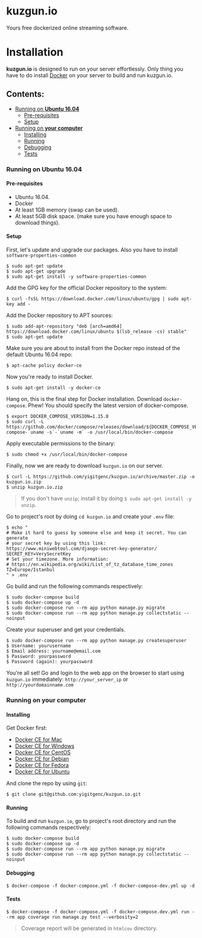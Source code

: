 # kuzgun.io


Yours free dockerized online streaming software.

# Installation

__kuzgun.io__ is designed to run on your server effortlessly.
Only thing you have to do install [Docker](https://www.docker.com/what-docker) on 
your server to build and run kuzgun.io.

## Contents:

* [Running on __Ubuntu 16.04__](#running-on-ubuntu-1604)
    * [Pre-requisites](#pre-requisites)
    * [Setup](#setup)
* [Running on __your computer__](#running-on-your-computer)
    * [Installing](#installing)
    * [Running](#running)
    * [Debugging](#debugging)
    * [Tests](#tests)

### Running on Ubuntu 16.04

#### Pre-requisites

* Ubuntu 16.04.
* Docker
* At least 1GB memory (swap can be used).
* At least 5GB disk space. (make sure you have enough space to download things).

#### Setup

First, let's update and upgrade our packages. Also you have to install `software-properties-common`
```
$ sudo apt-get update
$ sudo apt-get upgrade
$ sudo apt-get install -y software-properties-common
```

Add the GPG key for the official Docker repository to the system:
```
$ curl -fsSL https://download.docker.com/linux/ubuntu/gpg | sudo apt-key add -
```

Add the Docker repository to APT sources:
```
$ sudo add-apt-repository "deb [arch=amd64] https://download.docker.com/linux/ubuntu $(lsb_release -cs) stable"
$ sudo apt-get update
```

Make sure you are about to install from the Docker repo instead of the default Ubuntu 16.04 repo:
```
$ apt-cache policy docker-ce
```

Now you're ready to install Docker.
```
$ sudo apt-get install -y docker-ce
```

Hang on, this is the final step for Docker installation. Download `docker-compose`. Phew!
You should specify the latest version of docker-compose.
```
$ export DOCKER_COMPOSE_VERSION=1.15.0
$ sudo curl -L https://github.com/docker/compose/releases/download/${DOCKER_COMPOSE_VERSION}/docker-compose-`uname -s`-`uname -m` -o /usr/local/bin/docker-compose
```

Apply executable permissions to the binary:
```
$ sudo chmod +x /usr/local/bin/docker-compose
```

Finally, now we are ready to download `kuzgun.io` on our server.
```
$ curl -L https://github.com/yigitgenc/kuzgun.io/archive/master.zip -o kuzgun.io.zip
$ unzip kuzgun.io.zip
```
> If you don't have `unzip`; install it by doing `$ sudo apt-get install -y unzip`.

Go to project's root by doing `cd kuzgun.io` and create your `.env` file:
```
$ echo "
# Make it hard to guess by someone else and keep it secret. You can generate 
# your secret key by using this link: https://www.miniwebtool.com/django-secret-key-generator/
SECRET_KEY=VerySecretKey
# Set your timezone. More information: 
# https://en.wikipedia.org/wiki/List_of_tz_database_time_zones
TZ=Europe/Istanbul
" > .env
```

Go build and run the following commands respectively:
```
$ sudo docker-compose build
$ sudo docker-compose up -d
$ sudo docker-compose run --rm app python manage.py migrate
$ sudo docker-compose run --rm app python manage.py collectstatic --noinput
```

Create your superuser and get your credentials.
```
$ sudo docker-compose run --rm app python manage.py createsuperuser
$ Username: yourusername
$ Email address: yourname@email.com
$ Password: yourpassword
$ Password (again): yourpassword
```

You're all set! Go and login to the web app on the browser to start using `kuzgun.io` immediately: 
`http://your_server_ip` or `http://yourdomainname.com`

### Running on your computer

#### Installing

Get Docker first:
* <a href="https://download.docker.com/mac/stable/Docker.dmg" target="_blank">Docker CE for Mac</a>
* <a href="https://download.docker.com/win/stable/Docker%20for%20Windows%20Installer.exe" target="_blank">Docker CE for Windows</a>
* <a href="https://docs.docker.com/engine/installation/linux/docker-ce/centos/" target="_blank">Docker CE for CentOS</a>
* <a href="https://docs.docker.com/engine/installation/linux/docker-ce/debian/" target="_blank">Docker CE for Debian</a>
* <a href="https://docs.docker.com/engine/installation/linux/docker-ce/fedora/" target="_blank">Docker CE for Fedora</a>
* <a href="https://docs.docker.com/engine/installation/linux/docker-ce/ubuntu/" target="_blank">Docker CE for Ubuntu</a>

And clone the repo by using `git`:
```
$ git clone git@github.com:yigitgenc/kuzgun.io.git
```

#### Running

To build and run `kuzgun.io`, go to project's root directory and run the following commands respectively:
```
$ sudo docker-compose build
$ sudo docker-compose up -d
$ sudo docker-compose run --rm app python manage.py migrate
$ sudo docker-compose run --rm app python manage.py collectstatic --noinput
```

#### Debugging

```
$ docker-compose -f docker-compose.yml -f docker-compose-dev.yml up -d
```

#### Tests
```
$ docker-compose -f docker-compose.yml -f docker-compose.dev.yml run --rm app coverage run manage.py test --verbosity=2
```
> Coverage report will be generated in `htmlcov` directory.
